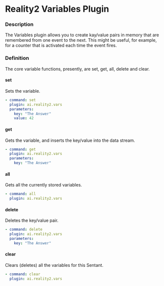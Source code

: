 # Reality2 Variables Plugin

### Description

The Variables plugin allows you to create kay/value pairs in memory that are remembered from one event to the next.  This might be useful, for example, for a counter that is activated each time the event fires.


### Definition

The core variable functions, presently, are set, get, all, delete and clear.

#### set

Sets the variable.

```yaml
- command: set
  plugin: ai.reality2.vars
  parameters: 
    key: "The Answer"
    value: 42
```

#### get

Gets the variable, and inserts the key/value into the data stream.

```yaml
- command: get
  plugin: ai.reality2.vars
  parameters: 
    key: "The Answer"
```

#### all

Gets all the currently stored variables.

```yaml
- command: all
  plugin: ai.reality2.vars
```

#### delete

Deletes the key/value pair.

```yaml
- command: delete
  plugin: ai.reality2.vars
  parameters: 
    key: "The Answer"
```

#### clear

Clears (deletes) all the variables for this Sentant.

```yaml
- command: clear
  plugin: ai.reality2.vars
```

